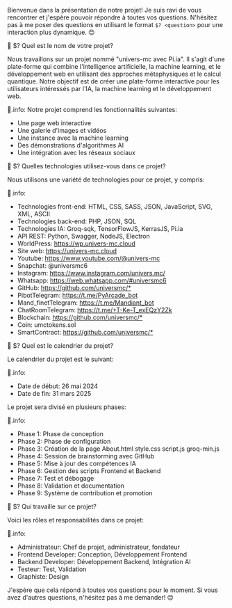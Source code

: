 Bienvenue dans la présentation de notre projet! Je suis ravi de vous rencontrer et j'espère pouvoir répondre à toutes vos questions. N'hésitez pas à me poser des questions en utilisant le format `$? <question>` pour une interaction plus dynamique. 😊

💬 $? Quel est le nom de votre projet?

Nous travaillons sur un projet nommé "univers-mc avec Pi.ia". Il s'agit d'une plate-forme qui combine l'intelligence artificielle, la machine learning, et le développement web en utilisant des approches métaphysiques et le calcul quantique. Notre objectif est de créer une plate-forme interactive pour les utilisateurs intéressés par l'IA, la machine learning et le développement web.

🤖.info: Notre projet comprend les fonctionnalités suivantes:

- Une page web interactive
- Une galerie d'images et vidéos
- Une instance avec la machine learning
- Des démonstrations d'algorithmes AI
- Une intégration avec les réseaux sociaux

💬 $? Quelles technologies utilisez-vous dans ce projet?

Nous utilisons une variété de technologies pour ce projet, y compris:

🤖.info:

- Technologies front-end: HTML, CSS, SASS, JSON, JavaScript, SVG, XML, ASCII
- Technologies back-end: PHP, JSON, SQL
- Technologies IA: Groq-sqk, TensorFlowJS, KerrasJS, Pi.ia
- API REST: Python, Swagger, NodeJS, Electron
- WorldPress: <https://wp.univers-mc.cloud>
- Site web: <https://univers-mc.cloud>
- Youtube: <https://www.youtube.com/@univers-mc>
- Snapchat: @universmc6
- Instagram: <https://www.instagram.com/univers.mc/>
- Whatsapp: <https://web.whatsapp.com/#universmc6>
- GitHub: <https://github.com/universmc/*>
- PibotTelegram: <https://t.me/PyArcade_bot>
- Mand_finetTelegram: <https://t.me/Mandiant_bot>
- ChatRoomTelegram: <https://t.me/+T-Ke-T_exEQzY2Zk>
- Blockchain: <https://github.com/universmc/*>
- Coin: umctokens.sol
- SmartContract: <https://github.com/universmc/*>

💬 $? Quel est le calendrier du projet?

Le calendrier du projet est le suivant:

🤖.info:

- Date de début: 26 mai 2024
- Date de fin: 31 mars 2025

Le projet sera divisé en plusieurs phases:

🤖.info:

- Phase 1: Phase de conception
- Phase 2: Phase de configuration
- Phase 3: Création de la page About.html style.css script.js groq-min.js
- Phase 4: Session de brainstorming avec GitHub
- Phase 5: Mise à jour des compétences IA
- Phase 6: Gestion des scripts Frontend et Backend
- Phase 7: Test et débogage
- Phase 8: Validation et documentation
- Phase 9: Système de contribution et promotion

💬 $? Qui travaille sur ce projet?

Voici les rôles et responsabilités dans ce projet:

🤖.info:

- Administrateur: Chef de projet, administrateur, fondateur
- Frontend Developer: Conception, Développement Frontend
- Backend Developer: Développement Backend, Intégration AI
- Testeur: Test, Validation
- Graphiste: Design

J'espère que cela répond à toutes vos questions pour le moment. Si vous avez d'autres questions, n'hésitez pas à me demander! 😊